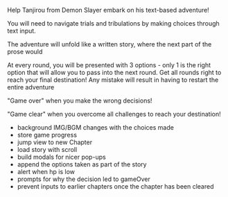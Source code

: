 Help Tanjirou from Demon Slayer embark on his text-based adventure!

You will need to navigate trials and tribulations by making choices through text input.

The adventure will unfold like a written story, where the next part of the prose would

At every round, you will be presented with 3 options - only 1 is the right option that will allow you to pass into the next round. Get all rounds right to reach your final destination! Any mistake will result in having to restart the entire adventure

"Game over" when you make the wrong decisions!

"Game clear" when you overcome all challenges to reach your destination!

- background IMG/BGM changes with the choices made
- store game progress
- jump view to new Chapter
- load story with scroll
- build modals for nicer pop-ups
- append the options taken as part of the story
- alert when hp is low
- prompts for why the decision led to gameOver
- prevent inputs to earlier chapters once the chapter has been cleared
